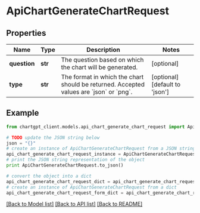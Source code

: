 # ApiChartGenerateChartRequest


## Properties
Name | Type | Description | Notes
------------ | ------------- | ------------- | -------------
**question** | **str** | The question based on which the chart will be generated. | [optional] 
**type** | **str** | The format in which the chart should be returned. Accepted values are &#x60;json&#x60; or &#x60;png&#x60;. | [optional] [default to 'json']

## Example

```python
from chartgpt_client.models.api_chart_generate_chart_request import ApiChartGenerateChartRequest

# TODO update the JSON string below
json = "{}"
# create an instance of ApiChartGenerateChartRequest from a JSON string
api_chart_generate_chart_request_instance = ApiChartGenerateChartRequest.from_json(json)
# print the JSON string representation of the object
print ApiChartGenerateChartRequest.to_json()

# convert the object into a dict
api_chart_generate_chart_request_dict = api_chart_generate_chart_request_instance.to_dict()
# create an instance of ApiChartGenerateChartRequest from a dict
api_chart_generate_chart_request_form_dict = api_chart_generate_chart_request.from_dict(api_chart_generate_chart_request_dict)
```
[[Back to Model list]](../README.md#documentation-for-models) [[Back to API list]](../README.md#documentation-for-api-endpoints) [[Back to README]](../README.md)


